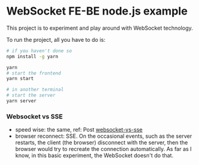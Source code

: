 # WebSocket FE-BE node.js example

This project is to experiment and play around with WebSocket technology.

To run the project, all you have to do is:

```bash
# if you haven't done so
npm install -g yarn

yarn
# start the frontend
yarn start

# in another terminal
# start the server
yarn server

```

### Websocket vs SSE

- speed wise: the same, ref: Post [websocket-vs-sse](https://www.timeplus.com/post/websocket-vs-sse)
- browser reconnect: SSE. On the occasional events, such as the server restarts, the client (the browser) disconnect with the server, then the browser would try to recreate the connection automatically. As far as I know, in this basic experiment, the WebSocket doesn't do that.
